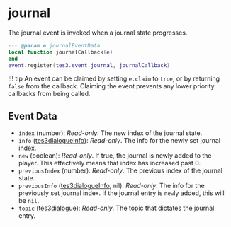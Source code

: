 <!---
	This file is autogenerated. Do not edit this file manually. Your changes will be ignored.
	More information: https://github.com/MWSE/MWSE/tree/master/docs
-->

# journal

The journal event is invoked when a journal state progresses.

```lua
--- @param e journalEventData
local function journalCallback(e)
end
event.register(tes3.event.journal, journalCallback)
```

!!! tip
	An event can be claimed by setting `e.claim` to `true`, or by returning `false` from the callback. Claiming the event prevents any lower priority callbacks from being called.

## Event Data

* `index` (number): *Read-only*. The new index of the journal state.
* `info` ([tes3dialogueInfo](../../types/tes3dialogueInfo)): *Read-only*. The info for the newly set journal index.
* `new` (boolean): *Read-only*. If true, the journal is newly added to the player. This effectively means that index has increased past 0.
* `previousIndex` (number): *Read-only*. The previous index of the journal state.
* `previousInfo` ([tes3dialogueInfo](../../types/tes3dialogueInfo), nil): *Read-only*. The info for the previously set journal index. If the journal entry is `new`ly added, this will be `nil`.
* `topic` ([tes3dialogue](../../types/tes3dialogue)): *Read-only*. The topic that dictates the journal entry.

